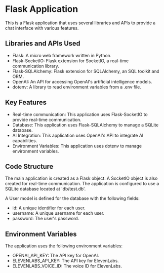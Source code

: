# Flask Application

This is a Flask application that uses several libraries and APIs to provide a chat interface with various features.

## Libraries and APIs Used

- Flask: A micro web framework written in Python.
- Flask-SocketIO: Flask extension for SocketIO, a real-time communication library.
- Flask-SQLAlchemy: Flask extension for SQLAlchemy, an SQL toolkit and ORM.
- OpenAI: An API for accessing OpenAI's artificial intelligence models.
- dotenv: A library to read environment variables from a .env file.

## Key Features

- Real-time communication: This application uses Flask-SocketIO to provide real-time communication.
- Database: This application uses Flask-SQLAlchemy to manage a SQLite database.
- AI Integration: This application uses OpenAI's API to integrate AI capabilities.
- Environment Variables: This application uses dotenv to manage environment variables.

## Code Structure

The main application is created as a Flask object. A SocketIO object is also created for real-time communication. The application is configured to use a SQLite database located at 'db/test.db'.

A User model is defined for the database with the following fields:
- id: A unique identifier for each user.
- username: A unique username for each user.
- password: The user's password.

## Environment Variables

The application uses the following environment variables:
- OPENAI_API_KEY: The API key for OpenAI.
- ELEVENLABS_API_KEY: The API key for ElevenLabs.
- ELEVENLABS_VOICE_ID: The voice ID for ElevenLabs.